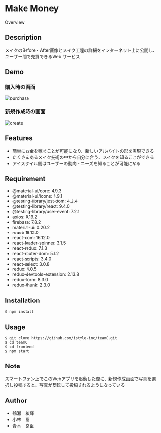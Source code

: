 Make Money
============

Overview

## Description

メイクのBefore・After画像とメイク工程の詳細をインターネット上に公開し、ユーザー間で売買できるWeb サービス

## Demo

### 購入時の画面
![purchase](https://user-images.githubusercontent.com/38784824/74903416-2f597300-53ec-11ea-9fcc-7f04593df3a4.gif)

### 新規作成時の画面

![create](https://user-images.githubusercontent.com/38784824/74904118-6fb9f080-53ee-11ea-8fcc-7cb1aac376fd.gif)


## Features

- 簡単にお金を稼ぐことが可能になり、新しいアルバイトの形を実現できる
- たくさんあるメイク技術の中から自分に合う、メイクを知ることができる
- アイスタイル側はユーザーの動向・ニーズを知ることが可能になる

## Requirement

* @material-ui/core: 4.9.3
* @material-ui/icons: 4.9.1
* @testing-library/jest-dom: 4.2.4
* @testing-library/react: 9.4.0
* @testing-library/user-event: 7.2.1
* axios: 0.19.2
* firebase: 7.8.2
* material-ui: 0.20.2
* react: 16.12.0
* react-dom: 16.12.0
* react-loader-spinner: 3.1.5
* react-redux: 7.1.3
* react-router-dom: 5.1.2
* react-scripts: 3.4.0
* react-select: 3.0.8
* redux: 4.0.5
* redux-devtools-extension: 2.13.8
* redux-form: 8.3.0
* redux-thunk: 2.3.0


## Installation

```terminal
$ npm install
```

## Usage

```terminal
$ git clone https://github.com/istyle-inc/teamC.git
$ cd teamC
$ cd frontend
$ npm start
```

## Note

スマートフォン上でこのWebアプリを起動した際に、新規作成画面で写真を選択し投稿すると、写真が反転して投稿されるようになっている

## Author

* 鶴瀬　和輝
* 小林　薫
* 青木　克臣

